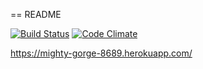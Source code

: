 == README

[![Build Status](https://travis-ci.org/AndyNhi/gCamp.svg?branch=master)](https://travis-ci.org/AndyNhi/gCamp)
[![Code Climate](https://codeclimate.com/github/AndyNhi/gCamp/badges/gpa.svg)](https://codeclimate.com/github/AndyNhi/gCamp)

https://mighty-gorge-8689.herokuapp.com/
